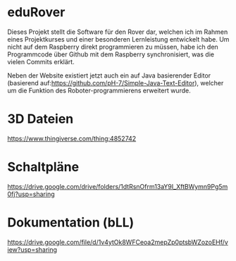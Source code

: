 # eduRover
Dieses Projekt stellt die Software für den Rover dar, welchen ich im Rahmen eines Projektkurses und einer besonderen Lernleistung entwickelt habe.
Um nicht auf dem Raspberry direkt programmieren zu müssen, habe ich den Programmcode über Github mit dem Raspberry synchronisiert, was die vielen Commits erklärt. 

Neben der Website existiert jetzt auch ein auf Java basierender Editor (basierend auf:https://github.com/pH-7/Simple-Java-Text-Editor), welcher um die Funktion des Roboter-programmierens erweitert wurde.


# 3D Dateien
https://www.thingiverse.com/thing:4852742

# Schaltpläne
https://drive.google.com/drive/folders/1dtRsnOfrm13aY9I_XftBWymn9Pg5m0fj?usp=sharing

# Dokumentation (bLL)
https://drive.google.com/file/d/1v4ytOk8WFCeoa2mepZp0ptsbWZozoEHf/view?usp=sharing
